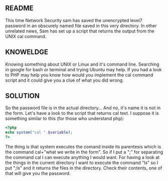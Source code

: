 README
------

This time Network Security sam has saved the unencrypted level7 password in an obscurely named file saved in this very directory. In other unrelated news, Sam has set up a script that returns the output from the UNIX cal command.


KNOWELDGE
---------

Knowing something about UNIX or Linux and it's command line. Searching in google for bash or terminal and trying Ubuntu may help. If you had a look to PHP may help you know how would you implement the cal command script and it could give you a clue of what you did wrong.


SOLUTION
--------

So the password file is in the actual directory... And no, it's name it is not in the form. Let's have a look to the script that returns cal text. I suppose it is something similar to this (for those who understand php):
```PHP
<?php
echo system("cal ".$variable);
?>
```
The thing is that system executes the comand inside its parentesis which is the command cal+"what we write in the form". So if I put a ";" for separating the command cal I can execute anything I would want. For having a look at the things in the current directory I want to execute the command "ls" so I put ";ls" and it returns the files in the directory. Check their contents, one of that will give you the password.
